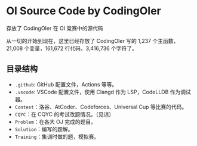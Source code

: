 # OI Source Code by CodingOIer

存放了 CodingOIer 在 OI 竞赛中的源代码

从一切的开始到现在，这里已经存放了 CodingOIer 写的 1,237 个主函数，21,008 个变量，161,672 行代码，3,416,736 个字符了。

## 目录结构

- `.github`: GitHub 配置文件，Actions 等等。
- `.vscode`: VSCode 配置文件，使用 Clangd 作为 LSP，CodeLLDB 作为调试器。
- `Contest`：洛谷、AtCoder、Codeforces、Universal Cup 等比赛的代码。
- `CQYC`：在 CQYC 的考试改题情况。（见谅）
- `Problem`：在各大 OJ 完成的题目。
- `Solution`：编写的题解。
- `Training`：集训时做的题，模拟赛。
